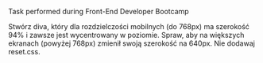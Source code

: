 Task performed during Front-End Developer Bootcamp

Stwórz diva, który dla rozdzielczości mobilnych (do 768px) ma szerokość 94% i zawsze jest wycentrowany w poziomie. Spraw, aby na większych ekranach (powyżej 768px) zmienił swoją szerokość na 640px. Nie dodawaj reset.css.
